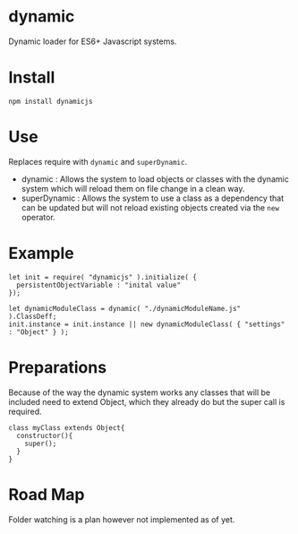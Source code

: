 # dynamic
Dynamic loader for ES6+ Javascript systems.

Install
=======
`npm install dynamicjs`

Use
===
Replaces require with `dynamic` and `superDynamic`.
* dynamic : Allows the system to load objects or classes with the dynamic system which will reload them on file change in a clean way.
* superDynamic : Allows the system to use a class as a dependency that can be updated but will not reload existing objects created via the `new` operator. 

Example
=======
```
let init = require( "dynamicjs" ).initialize( {
  persistentObjectVariable : "inital value"
});

let dynamicModuleClass = dynamic( "./dynamicModuleName.js" ).ClassDeff;
init.instance = init.instance || new dynamicModuleClass( { "settings" : "Object" } );
```

Preparations
============
Because of the way the dynamic system works any classes that will be included need to extend Object, which they already do but the super call is required.
```
class myClass extends Object{
  constructor(){
    super();
  }
}
```

Road Map
========
Folder watching is a plan however not implemented as of yet.